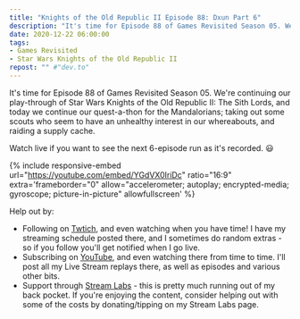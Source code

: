 ```yaml
---
title: "Knights of the Old Republic II Episode 88: Dxun Part 6"
description: "It's time for Episode 88 of Games Revisited Season 05. We're continuing our play-through of Star Wars Knights of the Old Republic II: The Sith Lords, and today we continue our quest-a-thon for the Mandalorians; taking out some scouts who seem to have an unhealthy interest in our whereabouts, and raiding a supply cache."
date: 2020-12-22 06:00:00
tags:
- Games Revisited
- Star Wars Knights of the Old Republic II
repost: "" #"dev.to"
---
```


It's time for Episode 88 of Games Revisited Season 05. We're continuing our play-through of Star Wars Knights of the Old Republic II: The Sith Lords, and today we continue our quest-a-thon for the Mandalorians; taking out some scouts who seem to have an unhealthy interest in our whereabouts, and raiding a supply cache.

Watch live if you want to see the next 6-episode run as it's recorded. :smiley:
<!--more-->

{% include responsive-embed url="https://youtube.com/embed/YGdVX0IriDc" ratio="16:9" extra='frameborder="0" allow="accelerometer; autoplay; encrypted-media; gyroscope; picture-in-picture" allowfullscreen' %}

Help out by:
 * Following on [Twtich](https://twitch.tv/AnonJr_Live), and even watching when you have time! I have my streaming schedule posted there, and I sometimes do random extras - so if you follow you'll get notified when I go live.
 * Subscribing on [YouTube](http://www.youtube.com/channel/UCXafqhKHbkSUIrq0LAuu0tw), and even watching there from time to time. I'll post all my Live Stream replays there, as well as episodes and various other bits.
 * Support through [Stream Labs](https://streamlabs.com/anonjr_live) - this is pretty much running out of my back pocket. If you're enjoying the content, consider helping out with some of the costs by donating/tipping on my Stream Labs page.